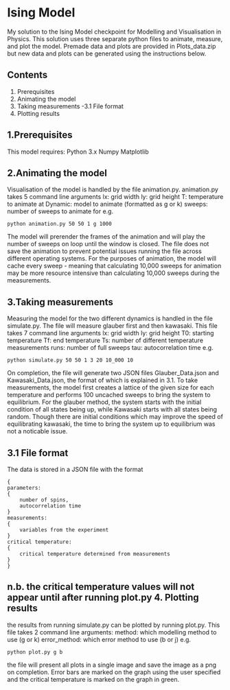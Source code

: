 Ising Model
===========
My solution to the Ising Model checkpoint for Modelling and Visualisation in Physics. This solution
uses three separate python files to animate, measure, and plot the model. Premade data and plots are provided in
Plots_data.zip but new data and plots can be generated using the instructions below.

Contents
------------
1. Prerequisites
2. Animating the model
3. Taking measurements
-3.1 File format
4. Plotting results

1.Prerequisites
-------------
This model requires:
Python 3.x
Numpy
Matplotlib

2.Animating the model
-------------------
Visualisation of the model is handled by the file animation.py. animation.py takes 5 command line arguments
lx: grid width
ly: grid height
T: temperature to animate at
Dynamic: model to animate (formatted as g or k)
sweeps: number of sweeps to animate for
e.g.

`python animation.py 50 50 1 g 1000`

The model will prerender the frames of the animation and will play the number
of sweeps on loop until the window is closed. The file does not save the animation to prevent potential issues
running the file across different operating systems.
For the purposes of animation, the model will cache every sweep - meaning that calculating 10,000 
sweeps for animation may be more resource intensive than calculating 10,000 sweeps during the measurements.

3.Taking measurements
-------------------
Measuring the model for the two different dynamics is handled in the file simulate.py. The file will measure
glauber first and then kawasaki. This file takes 7 command line arguments
lx: grid width
ly: grid height
T0: starting temperature
Tf: end temperature
Ts: number of different temperature measurements
runs: number of full sweeps
tau: autocorrelation time
e.g.

`python simulate.py 50 50 1 3 20 10_000 10`

On completion, the file will generate two JSON files Glauber_Data.json and Kawasaki_Data.json, the format of
which is explained in 3.1. 
To take measurements, the model first creates a lattice of the given size for each temperature and performs 100
uncached sweeps to bring the system to equilibrium. For the glauber method, the system starts with the initial
condition of all states being up, while Kawasaki starts with all states being random. Though there are initial
conditions which may improve the speed of equilibrating kawasaki, the time to bring the system up to equilibrium
was not a noticable issue.

3.1 File format
---------------
The data is stored in a JSON file with the format
```
{
parameters:
{
	number of spins,
	autocorrelation time
}
measurements:
{
	variables from the experiment
}
critical temperature:
{
	critical temperature determined from measurements
}
}
```
n.b. the critical temperature values will not appear until after running plot.py
4. Plotting results
-------------------
the results from running simulate.py can be plotted by running plot.py. This file takes 2 command line arguments:
method: which modelling method to use (g or k)
error_method: which error method to use (b or j)
e.g.

`python plot.py g b`

the file will present all plots in a single image and save the image as a png on completion. Error bars are marked
on the graph using the user specified and the critical temperature is marked on the graph in green.